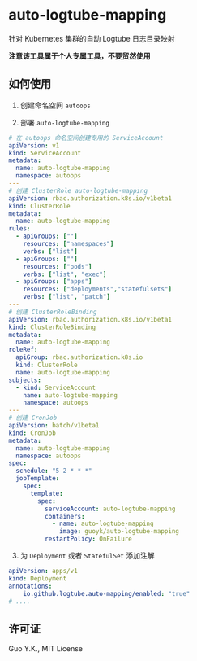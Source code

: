 # auto-logtube-mapping

针对 Kubernetes 集群的自动 Logtube 日志目录映射

**注意该工具属于个人专属工具，不要贸然使用**

## 如何使用

1. 创建命名空间 `autoops`

2. 部署 `auto-logtube-mapping`

```yaml
# 在 autoops 命名空间创建专用的 ServiceAccount
apiVersion: v1
kind: ServiceAccount
metadata:
  name: auto-logtube-mapping
  namespace: autoops
---
# 创建 ClusterRole auto-logtube-mapping
apiVersion: rbac.authorization.k8s.io/v1beta1
kind: ClusterRole
metadata:
  name: auto-logtube-mapping
rules:
  - apiGroups: [""]
    resources: ["namespaces"]
    verbs: ["list"]
  - apiGroups: [""]
    resources: ["pods"]
    verbs: ["list", "exec"]
  - apiGroups: ["apps"]
    resources: ["deployments","statefulsets"]
    verbs: ["list", "patch"]
---
# 创建 ClusterRoleBinding
apiVersion: rbac.authorization.k8s.io/v1beta1
kind: ClusterRoleBinding
metadata:
  name: auto-logtube-mapping
roleRef:
  apiGroup: rbac.authorization.k8s.io
  kind: ClusterRole
  name: auto-logtube-mapping
subjects:
  - kind: ServiceAccount
    name: auto-logtube-mapping
    namespace: autoops
---
# 创建 CronJob
apiVersion: batch/v1beta1
kind: CronJob
metadata:
  name: auto-logtube-mapping
  namespace: autoops
spec:
  schedule: "5 2 * * *"
  jobTemplate:
    spec:
      template:
        spec:
          serviceAccount: auto-logtube-mapping
          containers:
            - name: auto-logtube-mapping
              image: guoyk/auto-logtube-mapping
          restartPolicy: OnFailure
```

3. 为 `Deployment` 或者 `StatefulSet` 添加注解

```yaml
apiVersion: apps/v1
kind: Deployment
annotations:
    io.github.logtube.auto-mapping/enabled: "true"
# ....
```

## 许可证

Guo Y.K., MIT License
